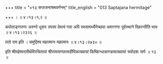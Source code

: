 +++
title = "०१३ सप्तजनाश्रमवर्णनम्"
title_english = "013 Saptajana hermitage"

+++
।  ॥  ४।१३।१,२  ॥   

  

कपोताङ्गारुणः अरुणो धूसरः तपसा देवत्वं गता अपि स्वसामर्थ्येनेच्छया अमरगणाः पूर्वस्थाने विहरन्तीति भावः  ॥  ४।१३।२३२६  ॥   

  

ततो राम इति । समुद्दिश्य महात्मानः महात्मनः  ॥  ४।१३।२७३०  ॥   

  

इति श्रीमहेश्वरतीर्थविरचितायां श्रीरामायणतत्त्वदीपिकाख्यायां किष्किन्धाकाण्डव्याख्यायां त्रयोदशः सर्गः  ॥  १३  ॥   

  

